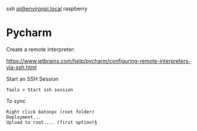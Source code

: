 

ssh pi@environpi.local
raspberry


Pycharm
=======

Create a remote interpreter:

https://www.jetbrains.com/help/pycharm/configuring-remote-interpreters-via-ssh.html


Start an SSH Session

    Tools > Start ssh session
    
To sync

    Right click batonpc (root folder)
    Deployment...
    Upload to root.... (first option)§